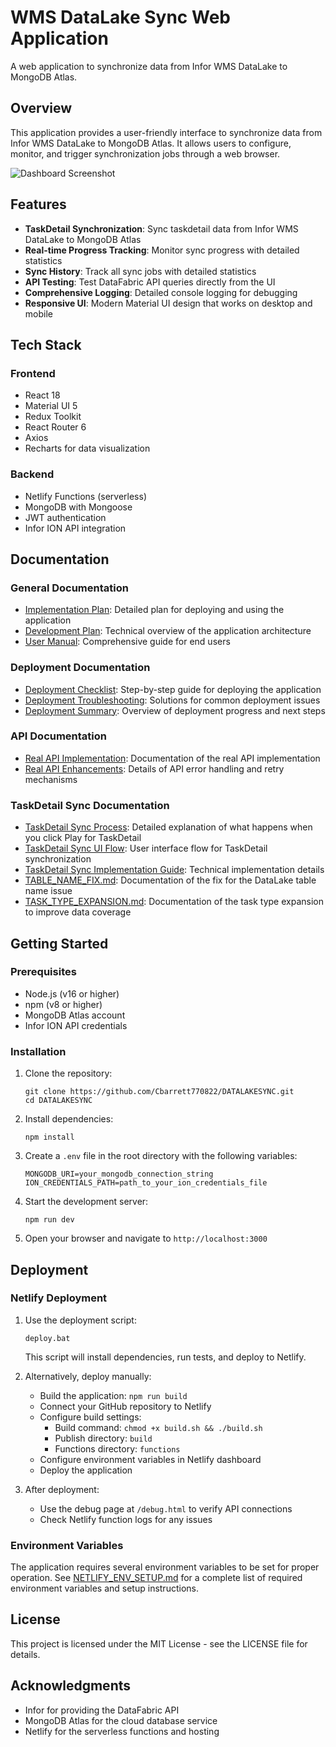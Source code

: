 # WMS DataLake Sync Web Application

A web application to synchronize data from Infor WMS DataLake to MongoDB Atlas.

## Overview

This application provides a user-friendly interface to synchronize data from Infor WMS DataLake to MongoDB Atlas. It allows users to configure, monitor, and trigger synchronization jobs through a web browser.

![Dashboard Screenshot](https://via.placeholder.com/800x450.png?text=WMS+DataLake+Sync+Dashboard)

## Features

- **TaskDetail Synchronization**: Sync taskdetail data from Infor WMS DataLake to MongoDB Atlas
- **Real-time Progress Tracking**: Monitor sync progress with detailed statistics
- **Sync History**: Track all sync jobs with detailed statistics
- **API Testing**: Test DataFabric API queries directly from the UI
- **Comprehensive Logging**: Detailed console logging for debugging
- **Responsive UI**: Modern Material UI design that works on desktop and mobile

## Tech Stack

### Frontend
- React 18
- Material UI 5
- Redux Toolkit
- React Router 6
- Axios
- Recharts for data visualization

### Backend
- Netlify Functions (serverless)
- MongoDB with Mongoose
- JWT authentication
- Infor ION API integration

## Documentation

### General Documentation
- [Implementation Plan](IMPLEMENTATION_PLAN.md): Detailed plan for deploying and using the application
- [Development Plan](WEBAPP_DEVELOPMENT_PLAN.md): Technical overview of the application architecture
- [User Manual](USER_MANUAL.md): Comprehensive guide for end users

### Deployment Documentation
- [Deployment Checklist](DEPLOYMENT_CHECKLIST.md): Step-by-step guide for deploying the application
- [Deployment Troubleshooting](DEPLOYMENT_TROUBLESHOOTING.md): Solutions for common deployment issues
- [Deployment Summary](DEPLOYMENT_SUMMARY.md): Overview of deployment progress and next steps

### API Documentation
- [Real API Implementation](REAL_API_IMPLEMENTATION.md): Documentation of the real API implementation
- [Real API Enhancements](REAL_API_ENHANCEMENTS.md): Details of API error handling and retry mechanisms

### TaskDetail Sync Documentation
- [TaskDetail Sync Process](docs/TaskDetail_Sync_Process.md): Detailed explanation of what happens when you click Play for TaskDetail
- [TaskDetail Sync UI Flow](docs/TaskDetail_Sync_UI_Flow.md): User interface flow for TaskDetail synchronization
- [TaskDetail Sync Implementation Guide](docs/TaskDetail_Sync_Implementation_Guide.md): Technical implementation details
- [TABLE_NAME_FIX.md](TABLE_NAME_FIX.md): Documentation of the fix for the DataLake table name issue
- [TASK_TYPE_EXPANSION.md](TASK_TYPE_EXPANSION.md): Documentation of the task type expansion to improve data coverage

## Getting Started

### Prerequisites

- Node.js (v16 or higher)
- npm (v8 or higher)
- MongoDB Atlas account
- Infor ION API credentials

### Installation

1. Clone the repository:
   ```
   git clone https://github.com/Cbarrett770822/DATALAKESYNC.git
   cd DATALAKESYNC
   ```

2. Install dependencies:
   ```
   npm install
   ```

3. Create a `.env` file in the root directory with the following variables:
   ```
   MONGODB_URI=your_mongodb_connection_string
   ION_CREDENTIALS_PATH=path_to_your_ion_credentials_file
   ```

4. Start the development server:
   ```
   npm run dev
   ```

5. Open your browser and navigate to `http://localhost:3000`

## Deployment

### Netlify Deployment

1. Use the deployment script:
   ```
   deploy.bat
   ```
   This script will install dependencies, run tests, and deploy to Netlify.

2. Alternatively, deploy manually:
   - Build the application: `npm run build`
   - Connect your GitHub repository to Netlify
   - Configure build settings:
     - Build command: `chmod +x build.sh && ./build.sh`
     - Publish directory: `build`
     - Functions directory: `functions`
   - Configure environment variables in Netlify dashboard
   - Deploy the application

3. After deployment:
   - Use the debug page at `/debug.html` to verify API connections
   - Check Netlify function logs for any issues

### Environment Variables

The application requires several environment variables to be set for proper operation. See [NETLIFY_ENV_SETUP.md](NETLIFY_ENV_SETUP.md) for a complete list of required environment variables and setup instructions.

## License

This project is licensed under the MIT License - see the LICENSE file for details.

## Acknowledgments

- Infor for providing the DataFabric API
- MongoDB Atlas for the cloud database service
- Netlify for the serverless functions and hosting
